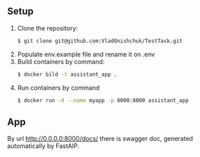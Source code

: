 ## Setup 

1. Clone the repository:
    ```sh
    $ git clone git@github.com:VladOnishchuk/TestTask.git
    ```
2. Populate env.example file and rename it on .env
3. Build containers by command:
    ```sh
    $ docker bild -t assistant_app .
    ```
4. Run containers by command
    ```sh
    $ docker run -d --name myapp -p 8000:8000 assistant_app
    ```
   

## App
By url http://0.0.0.0:8000/docs/ there is swagger doc, generated automatically by FastAIP.


